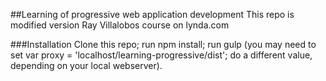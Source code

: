 ##Learning of progressive web application development
This repo is modified version Ray Villalobos course on lynda.com

###Installation
Clone this repo; run npm install; run gulp (you may need to set var proxy = 'localhost/learning-progressive/dist'; do a different value, depending on your local webserver).
